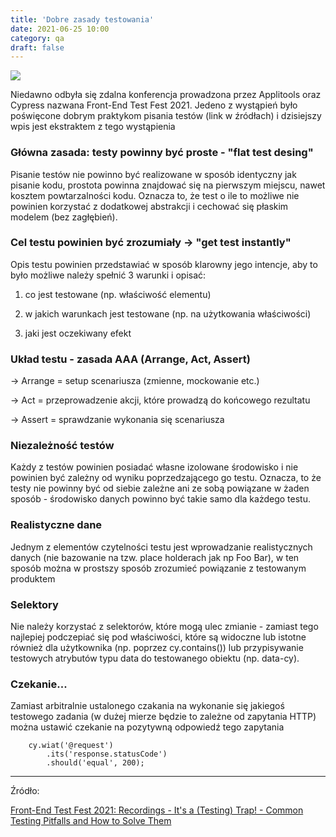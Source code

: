 ```yaml
---
title: 'Dobre zasady testowania'
date: 2021-06-25 10:00
category: qa
draft: false
---
```


![](https://static-cms.hotjar.com/documents/conducting-usability-test_yon4BQT.svg)

Niedawno odbyła się zdalna konferencja prowadzona przez Applitools oraz Cypress nazwana Front-End Test Fest 2021. Jedeno z wystąpień było poświęcone dobrym praktykom pisania testów (link w źródłach) i dzisiejszy wpis jest ekstraktem z tego wystąpienia

### Główna zasada: testy powinny być proste - "flat test desing"

Pisanie testów nie powinno być realizowane w sposób identyczny jak pisanie kodu, prostota powinna znajdować się na pierwszym miejscu, nawet kosztem powtarzalności kodu. Oznacza to,  że test o ile to możliwe nie powinien korzystać z dodatkowej abstrakcji i cechować się płaskim modelem (bez zagłębień).

### Cel testu powinien być zrozumiały -> "get test instantly"

Opis testu powinien przedstawiać w sposób klarowny jego intencje, aby to było możliwe należy spełnić 3 warunki i opisać:

1) co jest testowane (np. właściwość elementu)

2) w jakich warunkach jest testowane (np. na użytkowania właściwości)

3) jaki jest oczekiwany efekt

### Układ testu - zasada AAA (Arrange, Act, Assert)

-> Arrange = setup scenariusza (zmienne, mockowanie etc.)

-> Act = przeprowadzenie akcji, które prowadzą do końcowego rezultatu

-> Assert = sprawdzanie wykonania się scenariusza

### Niezależność testów

Każdy z testów powinien posiadać własne izolowane środowisko i nie powinien być zależny od wyniku poprzedzającego go testu. Oznacza, to że testy nie powinny być od siebie zależne ani ze sobą powiązane w żaden sposób - środowisko danych powinno być takie samo dla każdego testu.

### Realistyczne dane

Jednym z elementów czytelności testu jest wprowadzanie realistycznych danych (nie bazowanie na tzw. place holderach jak np Foo Bar), w ten sposób można w prostszy sposób zrozumieć powiązanie z testowanym produktem

### Selektory

Nie należy korzystać z selektorów, które mogą ulec zmianie - zamiast tego najlepiej podczepiać się pod właściwości, które są widoczne lub istotne również dla użytkownika (np. poprzez cy.contains()) lub przypisywanie testowych atrybutów typu data do testowanego obiektu (np. data-cy).

### Czekanie...

Zamiast arbitralnie ustalonego czakania na wykonanie się jakiegoś testowego zadania (w dużej mierze będzie to zależne od zapytania HTTP) można ustawić czekanie na pozytywną odpowiedź tego zapytania


        cy.wiat('@request')
            .its('response.statusCode')
            .should('equal', 200);

---
Źródło:

[Front-End Test Fest 2021: Recordings - It's a (Testing) Trap! - Common Testing Pitfalls and How to Solve Them](https://www.youtube.com/watch?v=uvJwWQLaVqU&list=PL8GlT7H3xOcIXrl0nXmyDBYztCKcVqQQg&index=6&ab_channel=Cypress.io)